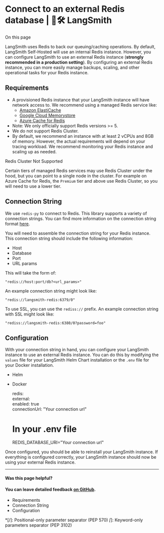 # Connect to an external Redis database | 🦜️🛠️ LangSmith

On this page

LangSmith uses Redis to back our queuing/caching operations. By default, LangSmith Self-Hosted will use an internal Redis instance. However, you can configure LangSmith to use an external Redis instance (**strongly recommended in a production setting**). By configuring an external Redis instance, you can more easily manage backups, scaling, and other operational tasks for your Redis instance.

## Requirements​

  * A provisioned Redis instance that your LangSmith instance will have network access to. We recommend using a managed Redis service like:
    * [Amazon ElastiCache](https://aws.amazon.com/elasticache/redis/)
    * [Google Cloud Memorystore](https://cloud.google.com/memorystore)
    * [Azure Cache for Redis](https://azure.microsoft.com/en-us/services/cache/)
  * Note: We only officially support Redis versions >= 5.
  * We do not support Redis Cluster.
  * By default, we recommend an instance with at least 2 vCPUs and 8GB of memory. However, the actual requirements will depend on your tracing workload. We recommend monitoring your Redis instance and scaling up as needed.

Redis Cluster Not Supported

Certain tiers of managed Redis services may use Redis Cluster under the hood, but you can point to a single node in the cluster. For example on Azure Cache for Redis, the `Premium` tier and above use Redis Cluster, so you will need to use a lower tier.

## Connection String​

We use `redis-py` to connect to Redis. This library supports a variety of connection strings. You can find more information on the connection string format [here](https://redis-py.readthedocs.io/en/stable/#redis.StrictRedis.from_url).

You will need to assemble the connection string for your Redis instance. This connection string should include the following information:

  * Host
  * Database
  * Port
  * URL params

This will take the form of:
    
    
    "redis://host:port/db?<url_params>"  
    

An example connection string might look like:
    
    
    "redis://langsmith-redis:6379/0"  
    

To use SSL, you can use the `rediss://` prefix. An example connection string with SSL might look like:
    
    
    "rediss://langsmith-redis:6380/0?password=foo"  
    

## Configuration​

With your connection string in hand, you can configure your LangSmith instance to use an external Redis instance. You can do this by modifying the `values` file for your LangSmith Helm Chart installation or the `.env` file for your Docker installation.

  * Helm
  * Docker

    
    
      
    redis:  
      external:  
        enabled: true  
        connectionUrl: "Your connection url"  
    
    
    
    # In your .env file  
    REDIS_DATABASE_URI="Your connection url"  
    

Once configured, you should be able to reinstall your LangSmith instance. If everything is configured correctly, your LangSmith instance should now be using your external Redis instance.

* * *

#### Was this page helpful?

  

#### You can leave detailed feedback [on GitHub](https://github.com/langchain-ai/langsmith-docs/issues/new?title=DOC%3A+%3CPlease+write+a+comprehensive+title+after+the+%27DOC%3A+%27+prefix%3E).

  * Requirements
  * Connection String
  * Configuration

  *[/]: Positional-only parameter separator (PEP 570)
  *[*]: Keyword-only parameters separator (PEP 3102)